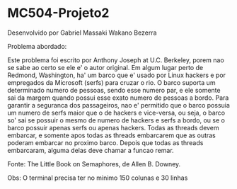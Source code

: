 MC504-Projeto2
====================================================

Desenvolvido por Gabriel Massaki Wakano Bezerra

Problema abordado:

Este problema foi escrito por Anthony Joseph at U.C. Berkeley, porem nao se sabe ao
certo se ele e' o autor original.
Em algum lugar perto de Redmond, Washington, ha' um barco que e' usado por Linux hackers e por empregados
da Microsoft (serfs) para cruzar o rio. O barco suporta um determinado numero de pessoas, sendo esse numero par,
e ele somente sai da margem quando possui esse exato numero de pessoas a bordo.
Para garantir a seguranca dos passageiros, nao e' permitido que o barco possuia um numero de serfs maior que o de 
hackers e vice-versa, ou seja, o barco so' sai se possuir o mesmo de numero de hackers e serfs a bordo, ou se 
o barco possuir apenas serfs ou apenas hackers.
Todas as threads devem embarcar, e somente apos todas as threads embarcarem que as outras poderam embarcar no proximo barco.
Depois que todas as threads embarcaram, alguma delas deve chamar a funcao remar.

Fonte: The Little Book on Semaphores, de Allen B. Downey.

Obs: O terminal precisa ter no minimo 150 colunas e 30 linhas
